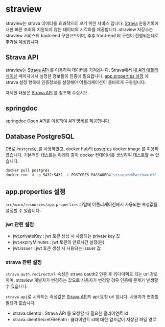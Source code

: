# straview
straview는 strava 데이터를 효과적으로 보기 위한 서비스 입니다. [Strava](https://www.strava.com) 운동기록에 대한 빠른 조회와 지원되지 않는 데이터의 시각화를 제공합니다.
straview 저장소는 straview 서비스의 back-end 구현코드이며, 추후 front-end 의 구현이 진행되는데로 추가될 예정입니다.

## Strava API
straview는 [Strava API](https://developers.strava.com/) 를 이용하여 데이터를 가져옵니다. 
Strava에서 [내 API 애플리케이션](https://www.strava.com/settings/api) 페이지에서 설정한 정보들이 인증에 필요합니다. [app.properties 설정](#appproperties-설정) 에 strava 설정 항목에 인증정보를 설정해야 어플리케이션이 올바르게 구동됩니다.   

자세한 내용은 [Strava API](https://developers.strava.com/) 를 참조해 주십시오.

## springdoc
springdoc Open API를 이용하여 API 명세를 제공합니다.

## Database PostgreSQL
DB로 `PostgreSQL`를 사용하였고, docker hub의 [postgres](https://hub.docker.com/_/postgres) docker image 를 이용하였습니다.
기본적인 테스트는 아래와 같이 docker 컨테이너를 생성하여 테스트할 수 있습니다.
```bash
docker pull postgres
docker run -d -p 5432:5432 -e POSTGRES_PASSWORD="straview%Pass%word%" --name PostgreSQL01 postgres
```

## app.properties 설정
`src/main/resources/app.properties` 파일에 어플리케이션에서 사용되는 속성값을 설정할 수 있습니다.

### jwt 관련 설정
- jwt.privateKey : jwt 토큰 생성 시 사용되는 private key 값
- jwt.expiryMinutes : jwt 토큰의 만료시간 설정(분)
- jwt.issuer : jwt 토큰 생성 시 사용되는 issuer 값

### strava 관련 설정
`strava.auth.redirectUrl` 속성은 strava oauth2 인증 후 리다이렉트 되는 url 경로이며, straview 개발자가 변경하는 값으로 사용자가 변경할 경우 인증에 문제가 발생할 수 있습니다.

`strava.api`로 시작되는 속성값은 [Strava API](https://developers.strava.com/)의 api 요청 url 입니다. 사용자가 변경할 필요가 없습니다. 

- strava.clientId : Strava API 를 요청할 때 필요한 클라이언트 id   
- strava.clientSecretFilePath : 클라이언트 id에 대한 암호값이 저장된 파일 경로